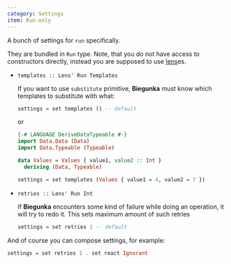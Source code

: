 ```yaml
---
category: Settings
item: Run-only
---
```


A bunch of settings for `run` specifically.

They are bundled in `Run` type. Note, that you do not have
access to constructors directly, instead you are supposed
to use [lens][0]es.

  * `templates :: Lens' Run Templates   `

      If you want to use `substitute` primitive, __Biegunka__ must know
    which templates to substitute with what:

    ```haskell
    settings = set templates () -- default
    ```

    or

    ```haskell
    {-# LANGUAGE DeriveDataTypeable #-}
    import Data.Data (Data)
    import Data.Typeable (Typeable)

    data Values = Values { value1, value2 :: Int }
      deriving (Data, Typeable)

    settings = set templates (Values { value1 = 4, value2 = 7 })
    ```

  * `retries :: Lens' Run Int         `

      If __Biegunka__ encounters some kind of failure while
    doing an operation, it will try to redo it. This sets maximum amount of such retries

    ```haskell
    settings = set retries 1 -- default
    ```

And of course you can compose settings, for example:

```haskell
settings = set retries 1 . set react Ignorant
```

  [0]: https://github.com/ekmett/lens
